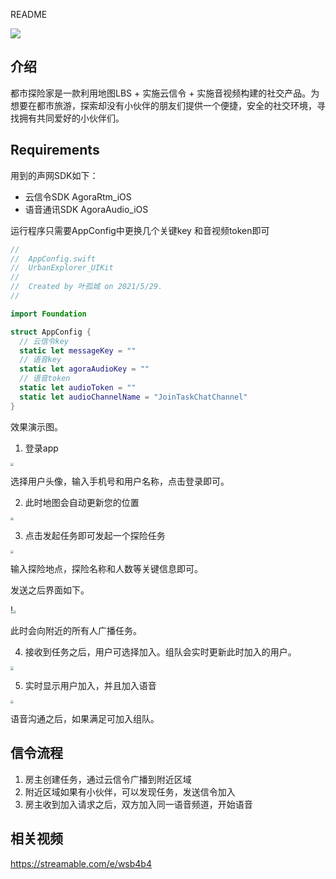 README

![](https://tva1.sinaimg.cn/large/008i3skNly1gr3zcoeuxzj30u06y0e84.jpg)





## 介绍

都市探险家是一款利用地图LBS + 实施云信令 + 实施音视频构建的社交产品。为想要在都市旅游，探索却没有小伙伴的朋友们提供一个便捷，安全的社交环境，寻找拥有共同爱好的小伙伴们。

## Requirements

用到的声网SDK如下：

* 云信令SDK AgoraRtm_iOS
* 语音通讯SDK  AgoraAudio_iOS

运行程序只需要AppConfig中更换几个关键key 和音视频token即可

```swift
//
//  AppConfig.swift
//  UrbanExplorer_UIKit
//
//  Created by 叶孤城 on 2021/5/29.
//

import Foundation

struct AppConfig {
  // 云信令key
  static let messageKey = ""
  // 语音key
  static let agoraAudioKey = ""
  // 语音token
  static let audioToken = ""
  static let audioChannelName = "JoinTaskChatChannel"
}

```

效果演示图。

1. 登录app

<img src="https://tva1.sinaimg.cn/large/008i3skNly1gr40yb5qi5j30u01sxqv5.jpg" style="zoom:33%;" />

选择用户头像，输入手机号和用户名称，点击登录即可。



2. 此时地图会自动更新您的位置

<img src="https://tva1.sinaimg.cn/large/008i3skNly1gr40zpsw1uj30u01sx7wh.jpg" style="zoom:33%;" />

3. 点击发起任务即可发起一个探险任务

<img src="https://tva1.sinaimg.cn/large/008i3skNly1gr41adb7plj30u01sxay5.jpg" style="zoom:33%;" />

输入探险地点，探险名称和人数等关键信息即可。

发送之后界面如下。

!<img src="https://tva1.sinaimg.cn/large/008i3skNly1gr41br2c14j30u01sxal4.jpg" style="zoom:33%;" />

此时会向附近的所有人广播任务。

4. 接收到任务之后，用户可选择加入。组队会实时更新此时加入的用户。

<img src="https://tva1.sinaimg.cn/large/008i3skNly1gr41d2yss3j30u01sxk25.jpg" style="zoom:33%;" />

5. 实时显示用户加入，并且加入语音

<img src="https://tva1.sinaimg.cn/large/008i3skNly1gr41i4xnzaj30u01sxk15.jpg" style="zoom:33%;" />

语音沟通之后，如果满足可加入组队。

## 信令流程

1. 房主创建任务，通过云信令广播到附近区域
2. 附近区域如果有小伙伴，可以发现任务，发送信令加入
3. 房主收到加入请求之后，双方加入同一语音频道，开始语音

## 相关视频

https://streamable.com/e/wsb4b4